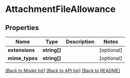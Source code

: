 # AttachmentFileAllowance

## Properties
Name | Type | Description | Notes
------------ | ------------- | ------------- | -------------
**extensions** | **string[]** |  | [optional] 
**mime_types** | **string[]** |  | [optional] 

[[Back to Model list]](../../README.md#documentation-for-models) [[Back to API list]](../../README.md#documentation-for-api-endpoints) [[Back to README]](../../README.md)


